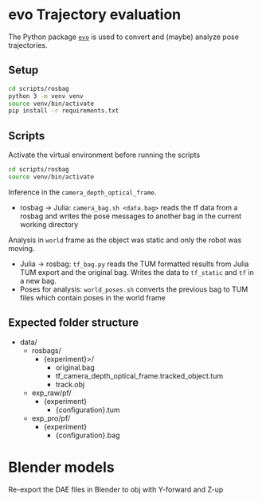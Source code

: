 # evo Trajectory evaluation
The Python package [`evo`](https://github.com/MichaelGrupp/evo/wiki) is used to convert and (maybe) analyze pose trajectories.

## Setup
```sh
cd scripts/rosbag
python 3 -m venv venv
source venv/bin/activate
pip install -r requirements.txt
```

## Scripts
Activate the virtual environment before running the scripts
```sh
cd scripts/rosbag
source venv/bin/activate
```

Inference in the `camera_depth_optical_frame`.
* rosbag -> Julia: `camera_bag.sh <data.bag>` reads the tf data from a rosbag and writes the pose messages to another bag in the current working directory

Analysis in `world` frame as the object was static and only the robot was moving.
* Julia -> rosbag: `tf_bag.py` reads the TUM formatted results from Julia TUM export and the original bag.
  Writes the data to `tf_static` and `tf` in a new bag.
* Poses for analysis: `world_poses.sh` converts the previous bag to TUM files which contain poses in the world frame

## Expected folder structure
* data/
  * rosbags/
    * {experiment}>/
      * original.bag
      * tf_camera_depth_optical_frame.tracked_object.tum
      * track.obj
  * exp_raw/pf/
    * {experiment}
      * {configuration}.tum
  * exp_pro/pf/
    * {experiment}
      * {configuration}.bag

# Blender models
Re-export the DAE files in Blender to obj with Y-forward and Z-up

